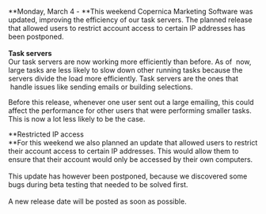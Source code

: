 **Monday, March 4 - **This weekend Copernica Marketing Software was
updated, improving the efficiency of our task servers. The planned
release that allowed users to restrict account access to certain IP
addresses has been postponed. \
\
**Task servers**\
Our task servers are now working more efficiently than before. As of 
now, large tasks are less likely to slow down other running tasks
because the servers divide the load more efficiently. Task servers are
the ones that  handle issues like sending emails or building
selections. 

Before this release, whenever one user sent out a large emailing, this
could affect the performance for other users that were performing
smaller tasks. This is now a lot less likely to be the case. 

**Restricted IP access\
**For this weekend we also planned an update that allowed users to
restrict their account access to certain IP addresses. This would allow
them to ensure that their account would only be accessed by their own
computers.\
\
This update has however been postponed, because we discovered some bugs
during beta testing that needed to be solved first.\
\
A new release date will be posted as soon as possible.
